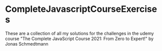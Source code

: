 # CompleteJavascriptCourseExercises

These are a collection of all my solutions for the challenges in the udemy course "The Complete JavaScript Course 2021: From Zero to Expert!" by Jonas Schmedtmann
